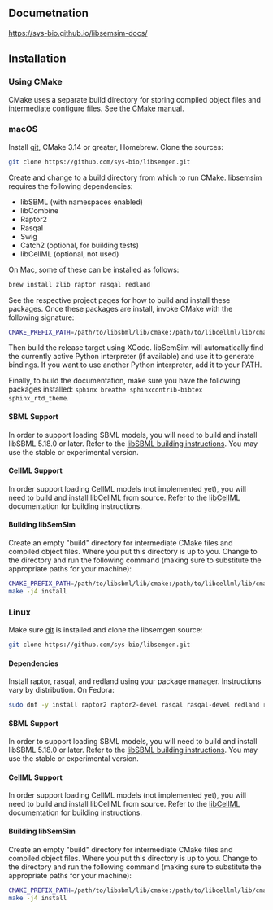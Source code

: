 ## Documetnation

https://sys-bio.github.io/libsemsim-docs/

## Installation

### Using CMake

CMake uses a separate build directory for storing compiled object files and intermediate configure files. See [the CMake manual](https://cmake.org/runningcmake/).

### macOS

Install [git](https://git-scm.com/), CMake 3.14 or greater, Homebrew. Clone the sources:

```bash
git clone https://github.com/sys-bio/libsemgen.git
```

Create and change to a build directory from which to run CMake. libsemsim requires the following dependencies:

* libSBML (with namespaces enabled)
* libCombine
* Raptor2
* Rasqal
* Swig
* Catch2 (optional, for building tests)
* libCellML (optional, not used)

On Mac, some of these can be installed as follows:

```bash
brew install zlib raptor rasqal redland
```

See the respective project pages for how to build and install these packages. Once these packages are install, invoke CMake with the following signature:

```bash
CMAKE_PREFIX_PATH=/path/to/libsbml/lib/cmake:/path/to/libcellml/lib/cmake:/path/to/libcombine/lib/cmake:/path/to/catch2/lib/cmake/Catch2:$CMAKE_PREFIX_PATH cmake -DCMAKE_INSTALL_PREFIX=/path/to/install/libsemsim /path/to/src/libsemsim
```

Then build the release target using XCode. libSemSim will automatically find the currently active Python interpreter (if available) and use it to generate bindings. If you want to use another Python interpreter, add it to your PATH.

Finally, to build the documentation, make sure you have the following packages installed: `sphinx breathe sphinxcontrib-bibtex sphinx_rtd_theme`.

#### SBML Support

In order to support loading SBML models, you will need to build and install libSBML 5.18.0 or later. Refer to the [libSBML building instructions](http://sbml.org/Software/libSBML). You may use the stable or experimental version.

#### CellML Support

In order support loading CellML models (not implemented yet), you will need to build and install libCellML from source. Refer to the [libCellML](https://libcellml.readthedocs.io/en/latest/) documentation for building instructions.

#### Building libSemSim

Create an empty "build" directory for intermediate CMake files and compiled object files. Where you put this directory is up to you. Change to the directory and run the following command (making sure to substitute the appropriate paths for your machine):

```bash
CMAKE_PREFIX_PATH=/path/to/libsbml/lib/cmake:/path/to/libcellml/lib/cmake:/path/to/libcombine/lib/cmake:$CMAKE_PREFIX_PATH PKG_CONFIG_PATH=/usr/local/Cellar/redland/1.0.17_1/lib/pkgconfig:$_PKG_CONFIG_PATH cmake -DCMAKE_BUILD_TYPE=Release -DCMAKE_INSTALL_PREFIX=/path/to/libsemgen-install /path/to/libsemgen-src
make -j4 install
```

### Linux

Make sure [git](https://git-scm.com/) is installed and clone the libsemgen source:

```bash
git clone https://github.com/sys-bio/libsemgen.git
```

#### Dependencies

Install raptor, rasqal, and redland using your package manager. Instructions vary by distribution. On Fedora:

```bash
sudo dnf -y install raptor2 raptor2-devel rasqal rasqal-devel redland redland-devel
```

#### SBML Support

In order to support loading SBML models, you will need to build and install libSBML 5.18.0 or later. Refer to the [libSBML building instructions](http://sbml.org/Software/libSBML). You may use the stable or experimental version.

#### CellML Support

In order support loading CellML models (not implemented yet), you will need to build and install libCellML from source. Refer to the [libCellML](https://libcellml.readthedocs.io/en/latest/) documentation for building instructions.

#### Building libSemSim

Create an empty "build" directory for intermediate CMake files and compiled object files. Where you put this directory is up to you. Change to the directory and run the following command (making sure to substitute the appropriate paths for your machine):

```bash
CMAKE_PREFIX_PATH=/path/to/libsbml/lib/cmake:/path/to/libcellml/lib/cmake:/path/to/libcombine/lib/cmake:$CMAKE_PREFIX_PATH cmake -DCMAKE_BUILD_TYPE=Release -DCMAKE_INSTALL_PREFIX=/path/to/install/libsemgen /path/to/src/libsemgen
make -j4 install
```

